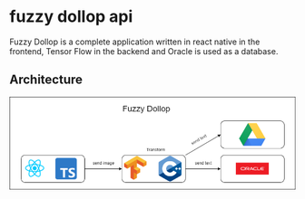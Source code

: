 # fuzzy dollop api

Fuzzy Dollop is a complete application written in react native in the frontend, Tensor Flow in the backend and Oracle is used as a database.

## Architecture

![](./docs/images/architecture.drawio.png)
